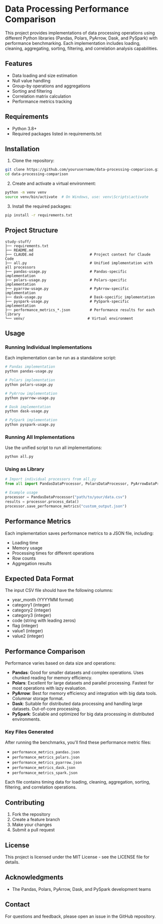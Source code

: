 # Data Processing Performance Comparison

This project provides implementations of data processing operations using different Python libraries (Pandas, Polars, PyArrow, Dask, and PySpark) with performance benchmarking. Each implementation includes loading, cleaning, aggregating, sorting, filtering, and correlation analysis capabilities.

## Features

- Data loading and size estimation
- Null value handling
- Group-by operations and aggregations
- Sorting and filtering
- Correlation matrix calculation
- Performance metrics tracking

## Requirements

- Python 3.8+
- Required packages listed in requirements.txt

## Installation

1. Clone the repository:

```bash
git clone https://github.com/yourusername/data-processing-comparison.git
cd data-processing-comparison
```

2. Create and activate a virtual environment:

```bash
python -m venv venv
source venv/bin/activate  # On Windows, use: venv\Scripts\activate
```

3. Install the required packages:

```bash
pip install -r requirements.txt
```

## Project Structure

```
study-stuff/
├── requirements.txt
├── README.md
├── CLAUDE.md                          # Project context for Claude Code
├── all.py                             # Unified implementation with all processors
├── pandas-usage.py                    # Pandas-specific implementation
├── polars-usage.py                    # Polars-specific implementation
├── pyarrow-usage.py                   # PyArrow-specific implementation
├── dask-usage.py                      # Dask-specific implementation
├── pyspark-usage.py                   # PySpark-specific implementation
├── performance_metrics_*.json         # Performance results for each library
└── venv/                             # Virtual environment
```

## Usage

### Running Individual Implementations

Each implementation can be run as a standalone script:

```bash
# Pandas implementation
python pandas-usage.py

# Polars implementation  
python polars-usage.py

# PyArrow implementation
python pyarrow-usage.py

# Dask implementation
python dask-usage.py

# PySpark implementation
python pyspark-usage.py
```

### Running All Implementations

Use the unified script to run all implementations:

```bash
python all.py
```

### Using as Library

```python
# Import individual processors from all.py
from all import PandasDataProcessor, PolarsDataProcessor, PyArrowDataProcessor

# Example usage
processor = PandasDataProcessor("path/to/your/data.csv")
results = processor.process_data()
processor.save_performance_metrics("custom_output.json")
```

## Performance Metrics

Each implementation saves performance metrics to a JSON file, including:

- Loading time
- Memory usage
- Processing times for different operations
- Row counts
- Aggregation results

## Expected Data Format

The input CSV file should have the following columns:

- year_month (YYYYMM format)
- category1 (integer)
- category2 (integer)
- category3 (integer)
- code (string with leading zeros)
- flag (integer)
- value1 (integer)
- value2 (integer)

## Performance Comparison

Performance varies based on data size and operations:

- **Pandas**: Good for smaller datasets and complex operations. Uses chunked reading for memory efficiency.
- **Polars**: Excellent for large datasets and parallel processing. Fastest for most operations with lazy evaluation.
- **PyArrow**: Best for memory efficiency and integration with big data tools. Columnar storage format.
- **Dask**: Suitable for distributed data processing and handling large datasets. Out-of-core processing.
- **PySpark**: Scalable and optimized for big data processing in distributed environments.

### Key Files Generated

After running the benchmarks, you'll find these performance metric files:
- `performance_metrics_pandas.json`
- `performance_metrics_polars.json` 
- `performance_metrics_pyarrow.json`
- `performance_metrics_dask.json`
- `performance_metrics_spark.json`

Each file contains timing data for loading, cleaning, aggregation, sorting, filtering, and correlation operations.

## Contributing

1. Fork the repository
2. Create a feature branch
3. Make your changes
4. Submit a pull request

## License

This project is licensed under the MIT License - see the LICENSE file for details.

## Acknowledgments

- The Pandas, Polars, PyArrow, Dask, and PySpark development teams

## Contact

For questions and feedback, please open an issue in the GitHub repository.
